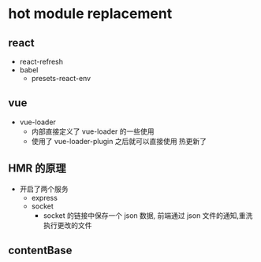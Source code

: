 # hot module replacement

## react

- react-refresh
- babel
  - presets-react-env

## vue

- vue-loader
  - 内部直接定义了 vue-loader 的一些使用
  - 使用了 vue-loader-plugin 之后就可以直接使用 热更新了

## HMR 的原理

- 开启了两个服务
  - express
  - socket
    - socket 的链接中保存一个 json 数据, 前端通过 json 文件的通知,重洗执行更改的文件

## contentBase
